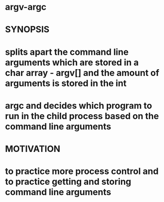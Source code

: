 # argv-argc

# SYNOPSIS
# splits apart the command line arguments which are stored in a char array - argv[] and the amount of arguments is stored in the int
# argc and decides which program to run in the child process based on the command line arguments

# MOTIVATION
# to practice more process control and to practice getting and storing command line arguments
